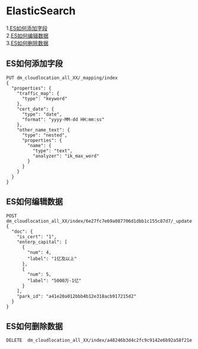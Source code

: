 # ElasticSearch  
 1.[ES如何添加字段](#ES如何添加字段)  
 2.[ES如何编辑数据](#ES如何编辑数据)   
 3.[ES如何删除数据](#ES如何删除数据) 
 
 ## ES如何添加字段  
``` 
PUT dm_cloudlocation_all_XX/_mapping/index
{
  "properties": {
    "traffic_map": {
      "type": "keyword"
    },
    "cert_date": {
      "type": "date",
      "format": "yyyy-MM-dd HH:mm:ss"
    },
    "other_name_text": {
      "type": "nested",
      "properties": {
        "name": {
          "type": "text",
          "analyzer": "ik_max_word"
        }
      }
    }
  }
}
```
## ES如何编辑数据  
```
POST dm_cloudlocation_all_XX/index/6e27fc7e69a087706d1dbb1c155c87d7/_update
{
  "doc": {
    "is_cert": "1",
    "enterp_capital": [
      {
        "num": 4,
        "label": "1亿及以上"
      },
      {
        "num": 5,
        "label": "5000万-1亿"
      }
    ],
    "park_id": "a41e20a012bbb4b12e318acb917215d2"
  }
}
```
## ES如何删除数据   
```
DELETE  dm_cloudlocation_all_XX/index/a48246b3d4c2fc9c9142e6b92a58f21e
```